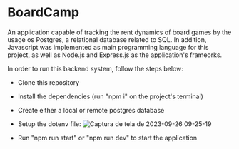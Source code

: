 # BoardCamp
An application capable of tracking the rent dynamics of board games by the usage os Postgres, a relational database related to SQL. In addition, Javascript was implemented as main programming language for this project, as well as Node.js and Express.js as the application's frameorks.

In order to run this backend system, follow the steps below:

- Clone this repository
- Install the dependencies (run "npm i" on the project's terminal)
- Create either a local or remote postgres database
- Setup the dotenv file:
  ![Captura de tela de 2023-09-26 09-25-19](https://github.com/tiagoalexandrecs/BoardCamp/assets/122137155/8ef9c94a-42bc-476f-b421-dc49a89c397f)

- Run "npm run start" or "npm run dev" to start the application

  
